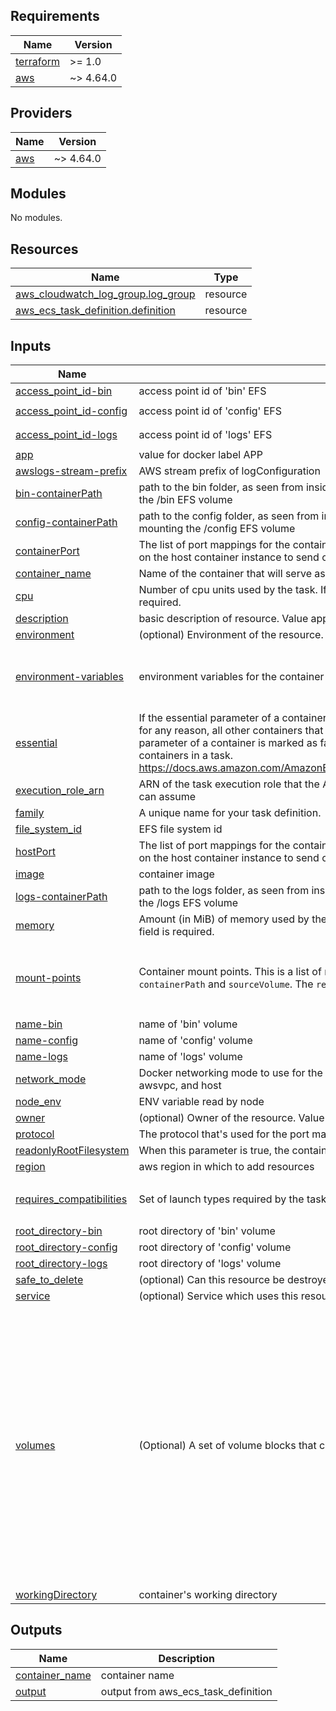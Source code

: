 <!-- BEGIN_TF_DOCS -->
## Requirements

| Name | Version |
|------|---------|
| <a name="requirement_terraform"></a> [terraform](#requirement\_terraform) | >= 1.0 |
| <a name="requirement_aws"></a> [aws](#requirement\_aws) | ~> 4.64.0 |

## Providers

| Name | Version |
|------|---------|
| <a name="provider_aws"></a> [aws](#provider\_aws) | ~> 4.64.0 |

## Modules

No modules.

## Resources

| Name | Type |
|------|------|
| [aws_cloudwatch_log_group.log_group](https://registry.terraform.io/providers/hashicorp/aws/latest/docs/resources/cloudwatch_log_group) | resource |
| [aws_ecs_task_definition.definition](https://registry.terraform.io/providers/hashicorp/aws/latest/docs/resources/ecs_task_definition) | resource |

## Inputs

| Name | Description | Type | Default | Required |
|------|-------------|------|---------|:--------:|
| <a name="input_access_point_id-bin"></a> [access\_point\_id-bin](#input\_access\_point\_id-bin) | access point id of 'bin' EFS | `string` | `"my-access_point_id-bin"` | no |
| <a name="input_access_point_id-config"></a> [access\_point\_id-config](#input\_access\_point\_id-config) | access point id of 'config' EFS | `string` | `"my-access_point_id-config"` | no |
| <a name="input_access_point_id-logs"></a> [access\_point\_id-logs](#input\_access\_point\_id-logs) | access point id of 'logs' EFS | `string` | `"my-access_point_id-logs"` | no |
| <a name="input_app"></a> [app](#input\_app) | value for docker label APP | `string` | `"my-app"` | no |
| <a name="input_awslogs-stream-prefix"></a> [awslogs-stream-prefix](#input\_awslogs-stream-prefix) | AWS stream prefix of logConfiguration | `string` | `"ecs"` | no |
| <a name="input_bin-containerPath"></a> [bin-containerPath](#input\_bin-containerPath) | path to the bin folder, as seen from inside the container. used in task definition for mounting the /bin EFS volume | `string` | `"/app/bin/cert"` | no |
| <a name="input_config-containerPath"></a> [config-containerPath](#input\_config-containerPath) | path to the config folder, as seen from inside the container. used in task definition for mounting the /config EFS volume | `string` | `"/app/config/local"` | no |
| <a name="input_containerPort"></a> [containerPort](#input\_containerPort) | The list of port mappings for the container. Port mappings allow containers to access ports on the host container instance to send or receive traffic. | `number` | `1` | no |
| <a name="input_container_name"></a> [container\_name](#input\_container\_name) | Name of the container that will serve as the App Mesh proxy. | `string` | `"CONTAINER-ENV-SERVICE"` | no |
| <a name="input_cpu"></a> [cpu](#input\_cpu) | Number of cpu units used by the task. If the requires\_compatibilities is FARGATE this field is required. | `number` | `256` | no |
| <a name="input_description"></a> [description](#input\_description) | basic description of resource. Value appears as a meta tag with key Description | `string` | `"my-description"` | no |
| <a name="input_environment"></a> [environment](#input\_environment) | (optional) Environment of the resource. Value appears as a tag with key Environment | `string` | `"dev"` | no |
| <a name="input_environment-variables"></a> [environment-variables](#input\_environment-variables) | environment variables for the container | `map(string)` | <pre>{<br>  "NODE_ENV": "production",<br>  "PORT": "8080"<br>}</pre> | no |
| <a name="input_essential"></a> [essential](#input\_essential) | If the essential parameter of a container is marked as true, and that container fails or stops for any reason, all other containers that are part of the task are stopped. If the essential parameter of a container is marked as false, its failure doesn't affect the rest of the containers in a task. https://docs.aws.amazon.com/AmazonECS/latest/APIReference/API_ContainerDefinition.html | `bool` | `true` | no |
| <a name="input_execution_role_arn"></a> [execution\_role\_arn](#input\_execution\_role\_arn) | ARN of the task execution role that the Amazon ECS container agent and the Docker daemon can assume | `string` | `"my-execution_role_arn"` | no |
| <a name="input_family"></a> [family](#input\_family) | A unique name for your task definition. | `string` | `"TSK-my-family"` | no |
| <a name="input_file_system_id"></a> [file\_system\_id](#input\_file\_system\_id) | EFS file system id | `string` | `"my-file_system_id"` | no |
| <a name="input_hostPort"></a> [hostPort](#input\_hostPort) | The list of port mappings for the container. Port mappings allow containers to access ports on the host container instance to send or receive traffic. | `number` | `1` | no |
| <a name="input_image"></a> [image](#input\_image) | container image | `string` | `"my-image"` | no |
| <a name="input_logs-containerPath"></a> [logs-containerPath](#input\_logs-containerPath) | path to the logs folder, as seen from inside the container. used in task definition for mounting the /logs EFS volume | `string` | `"/app/logs"` | no |
| <a name="input_memory"></a> [memory](#input\_memory) | Amount (in MiB) of memory used by the task. If the requires\_compatibilities is FARGATE this field is required. | `number` | `512` | no |
| <a name="input_mount-points"></a> [mount-points](#input\_mount-points) | Container mount points. This is a list of maps, where each map should contain a `containerPath` and `sourceVolume`. The `readOnly` key is optional. | <pre>list(object({<br>    sourceVolume  = string<br>    containerPath = string<br>    readOnly      = bool<br>  }))</pre> | `[]` | no |
| <a name="input_name-bin"></a> [name-bin](#input\_name-bin) | name of 'bin' volume | `string` | `"bin"` | no |
| <a name="input_name-config"></a> [name-config](#input\_name-config) | name of 'config' volume | `string` | `"config"` | no |
| <a name="input_name-logs"></a> [name-logs](#input\_name-logs) | name of 'logs' volume | `string` | `"logs"` | no |
| <a name="input_network_mode"></a> [network\_mode](#input\_network\_mode) | Docker networking mode to use for the containers in the task. Valid values are none, bridge, awsvpc, and host | `string` | `"awsvpc"` | no |
| <a name="input_node_env"></a> [node\_env](#input\_node\_env) | ENV variable read by node | `string` | `"my-node_env"` | no |
| <a name="input_owner"></a> [owner](#input\_owner) | (optional) Owner of the resource. Value appears as a tag with key Owner | `string` | `"my-owner"` | no |
| <a name="input_protocol"></a> [protocol](#input\_protocol) | The protocol that's used for the port mapping. Valid values are tcp and udp | `string` | `"tcp"` | no |
| <a name="input_readonlyRootFilesystem"></a> [readonlyRootFilesystem](#input\_readonlyRootFilesystem) | When this parameter is true, the container is given read-only access to its root file system. | `bool` | `true` | no |
| <a name="input_region"></a> [region](#input\_region) | aws region in which to add resources | `string` | `"my-region"` | no |
| <a name="input_requires_compatibilities"></a> [requires\_compatibilities](#input\_requires\_compatibilities) | Set of launch types required by the task. The valid values are EC2 and FARGATE. | `list(string)` | <pre>[<br>  "FARGATE"<br>]</pre> | no |
| <a name="input_root_directory-bin"></a> [root\_directory-bin](#input\_root\_directory-bin) | root directory of 'bin' volume | `string` | `"/"` | no |
| <a name="input_root_directory-config"></a> [root\_directory-config](#input\_root\_directory-config) | root directory of 'config' volume | `string` | `"/"` | no |
| <a name="input_root_directory-logs"></a> [root\_directory-logs](#input\_root\_directory-logs) | root directory of 'logs' volume | `string` | `"/"` | no |
| <a name="input_safe_to_delete"></a> [safe\_to\_delete](#input\_safe\_to\_delete) | (optional) Can this resource be destroyed? Value appears as a tag with key safe\_to\_delete | `bool` | `false` | no |
| <a name="input_service"></a> [service](#input\_service) | (optional) Service which uses this resource. Value appears as a tag with key Service | `string` | `"my-service"` | no |
| <a name="input_volumes"></a> [volumes](#input\_volumes) | (Optional) A set of volume blocks that containers in your task may use | <pre>list(object({<br>    host_path = string<br>    name      = string<br>    docker_volume_configuration = list(object({<br>      autoprovision = bool<br>      driver        = string<br>      driver_opts   = map(string)<br>      labels        = map(string)<br>      scope         = string<br>    }))<br>    efs_volume_configuration = list(object({<br>      file_system_id          = string<br>      root_directory          = string<br>      transit_encryption      = string<br>      transit_encryption_port = string<br>      authorization_config = list(object({<br>        access_point_id = string<br>        iam             = string<br>      }))<br>    }))<br>  }))</pre> | `[]` | no |
| <a name="input_workingDirectory"></a> [workingDirectory](#input\_workingDirectory) | container's working directory | `string` | `"/app"` | no |

## Outputs

| Name | Description |
|------|-------------|
| <a name="output_container_name"></a> [container\_name](#output\_container\_name) | container name |
| <a name="output_output"></a> [output](#output\_output) | output from aws\_ecs\_task\_definition |
<!-- END_TF_DOCS -->
